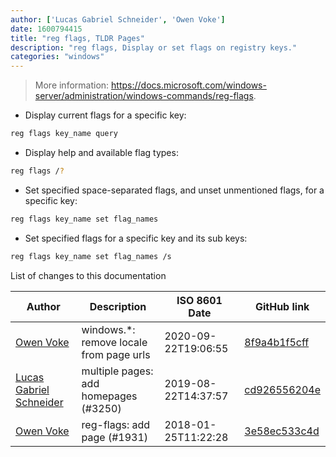 ```yaml
---
author: ['Lucas Gabriel Schneider', 'Owen Voke']
date: 1600794415
title: "reg flags, TLDR Pages"
description: "reg flags, Display or set flags on registry keys."
categories: "windows"
---
```

> More information: <https://docs.microsoft.com/windows-server/administration/windows-commands/reg-flags>.

- Display current flags for a specific key:

```bash
reg flags key_name query
```

- Display help and available flag types:

```bash
reg flags /?
```

- Set specified space-separated flags, and unset unmentioned flags, for a specific key:

```bash
reg flags key_name set flag_names
```

- Set specified flags for a specific key and its sub keys:

```bash
reg flags key_name set flag_names /s
```
List of changes to this documentation


Author | Description | ISO 8601 Date | GitHub link
------|-----|-----|-----
[Owen Voke](mailto:development@voke.dev) | windows.*: remove locale from page urls | 2020-09-22T19:06:55 | [8f9a4b1f5cff](https://github.com/tldr-pages/tldr/commit/8f9a4b1f5cff138652665e9756a1a13466029fed)
[Lucas Gabriel Schneider](mailto:lucas.schneider@sap.com) | multiple pages: add homepages (#3250) | 2019-08-22T14:37:57 | [cd926556204e](https://github.com/tldr-pages/tldr/commit/cd926556204e9b8d34858b141886c675e8e0b83a)
[Owen Voke](mailto:owzie123@gmail.com) | reg-flags: add page (#1931) | 2018-01-25T11:22:28 | [3e58ec533c4d](https://github.com/tldr-pages/tldr/commit/3e58ec533c4d7444bc99a67b8abebb9321605b58)

